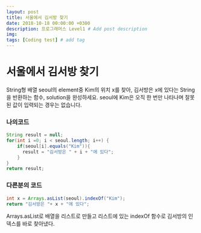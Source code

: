 ```yaml
---
layout: post
title: 서울에서 김서방 찾기
date: 2018-10-18 00:00:00 +0300
description: 프로그래머스 Level1 # Add post description
img: 
tags: [Coding test] # add tag
---
```



# 서울에서 김서방 찾기
String형 배열 seoul의 element중 Kim의 위치 x를 찾아, 김서방은 x에 있다는 String을 반환하는 함수, solution을 완성하세요. seoul에 Kim은 오직 한 번만 나타나며 잘못된 값이 입력되는 경우는 없습니다.

### 나의코드
~~~java
String result = null;
for(int i =0; i < seoul.length; i++) {
    if(seoul[i].equals("Kim")){
      result = "김서방은 " + i + "에 있다";
    }
}
return result;
~~~
### 다른분의 코드
~~~java
int x = Arrays.asList(seoul).indexOf("Kim");
return "김서방은 "+ x + "에 있다";
~~~
Arrays.asList로 배열을 리스트로 만들고 리스트에 있는 indexOf 함수로 김서방의 인덱스를 바로 찾아냈다.
